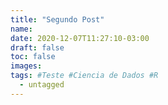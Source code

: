 ```yaml
---
title: "Segundo Post"
name: 
date: 2020-12-07T11:27:10-03:00
draft: false
toc: false
images:
tags: #Teste #Ciencia de Dados #R
  - untagged
---
```


